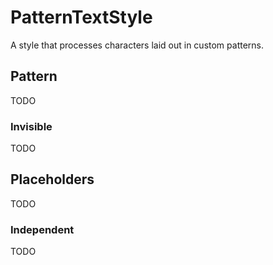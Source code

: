 #  PatternTextStyle

A style that processes characters laid out in custom patterns.

## Pattern

TODO

### Invisible

TODO
    
## Placeholders

TODO

### Independent

TODO
